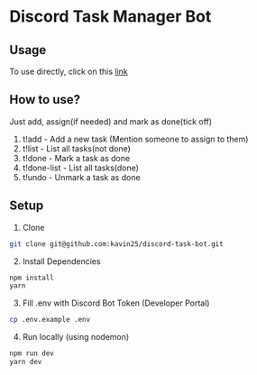 # Discord Task Manager Bot

## Usage

To use directly, click on this [link](https://discord.com/api/oauth2/authorize?client_id=829723733966979142&permissions=8&scope=bot)

## How to use?
Just add, assign(if needed) and mark as done(tick off)

1. t!add <text> - Add a new task (Mention someone to assign to them)
2. t!list - List all tasks(not done)
3. t!done <id in list> - Mark a task as done
4. t!done-list - List all tasks(done)
5. t!undo <id in list> - Unmark a task as done

## Setup

1. Clone

```sh
git clone git@github.com:kavin25/discord-task-bot.git
```

2. Install Dependencies

```sh
npm install
yarn
```

3. Fill .env with Discord Bot Token (Developer Portal)

```sh
cp .env.example .env
```

4. Run locally (using nodemon)

```sh
npm run dev
yarn dev
```
